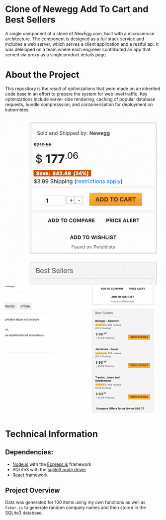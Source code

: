 # Clone of Newegg Add To Cart and Best Sellers

A single component of a clone of NewEgg.com, built with a microservice architecture. The component is designed as a full stack service and includes a web server, which serves a client application and a restful api. It was deleloped on a team where each engineer contributed an app that served via proxy as a single product details page. 

# About the Project 

This repository is the result of optimizations that were made on an inherited code base in an effort to prepare the system for web level traffic. Key optimizations include server side rendering, caching of popular database requests, bundle compresssion, and containerization for deployment on kubernetes.

![](https://github.com/BadEggProductDetails/AddToCart-BestSellers/blob/master/newegg1.gif)
![](https://github.com/BadEggProductDetails/AddToCart-BestSellers/blob/master/newegg2.gif)


# Technical Information

## Dependencies:
- [Node.js](https://github.com/nodejs/node) with the [Express.js](https://github.com/expressjs/express) framework
- SQLite3 with the [sqlite3 node driver](https://www.npmjs.com/package/sqlite3)
- [React](https://github.com/facebook/react) framework

## Project Overview

Data was generated for 100 items using my own functions as well as ```Faker.js``` to generate random company names and then stored in the SQLite3 database.

